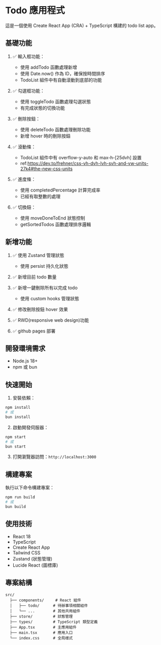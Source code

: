 # Todo 應用程式

這是一個使用 Create React App (CRA) + TypeScript 構建的 todo list app。

## 基礎功能

1. ✅ 輸入框功能：

   - 使用 addTodo 函數處理新增
   - 使用 Date.now() 作為 ID，確保按時間排序
   - TodoList 組件中有自動滾動到底部的功能

2. ✅ 勾選框功能：

   - 使用 toggleTodo 函數處理勾選狀態
   - 有完成狀態的切換功能

3. ✅ 刪除按鈕：

   - 使用 deleteTodo 函數處理刪除功能
   - 新增 hover 時的刪除按鈕

4. ✅ 滾動條：

   - TodoList 組件中有 overflow-y-auto 和 max-h-[25dvh] 設置
   - ref:https://dev.to/frehner/css-vh-dvh-lvh-svh-and-vw-units-27k4#the-new-css-units

5. ✅ 進度條：

   - 使用 completedPercentage 計算完成率
   - 已經有取整數的處理

6. ✅ 切換鈕：

   - 使用 moveDoneToEnd 狀態控制
   - getSortedTodos 函數處理排序邏輯

## 新增功能

1. ✅ 使用 Zustand 管理狀態

   - 使用 persist 持久化狀態

2. ✅ 新增目前 todo 數量

3. ✅ 新增一鍵刪除所有以完成 todo

   - 使用 custom hooks 管理狀態

4. ✅ 修改刪除按鈕 hover 效果

5. ✅ RWD(responsive web design)功能

6. ✅ github pages 部署

## 開發環境需求

- Node.js 18+
- npm 或 bun

## 快速開始

1. 安裝依賴：

```bash
npm install
# 或
bun install
```

2. 啟動開發伺服器：

```bash
npm start
# 或
bun start
```

3. 打開瀏覽器訪問：`http://localhost:3000`

## 構建專案

執行以下命令構建專案：

```bash
npm run build
# 或
bun build
```

## 使用技術

- React 18
- TypeScript
- Create React App
- Tailwind CSS
- Zustand (狀態管理)
- Lucide React (圖標庫)

## 專案結構

```
src/
  ├── components/     # React 組件
  │   ├── todo/      # 待辦事項相關組件
  │   └── ...        # 其他共用組件
  ├── store/         # 狀態管理
  ├── types/         # TypeScript 類型定義
  ├── App.tsx        # 主應用組件
  ├── main.tsx       # 應用入口
  └── index.css      # 全局樣式
```
